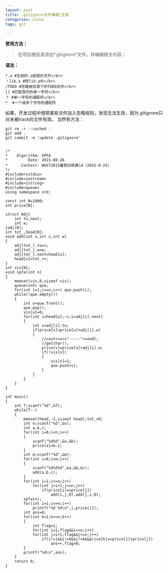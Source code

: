```yaml
---
layout: post
title: .gitignore文件编辑|生效
categories: Linux
tags: git

---
```


**使用方法：**
> 在项目根目录添加*.gitignore*文件，并编辑相关内容；

**语法：**

    *.a #全部的.a结尾的文件</br>
    ！lib.a #除lib.a外</br>
    /TODO #忽略根目录下的TODO文件</br>
    [] #匹配其内的单一字符</br>
    ？ #单一字符的通配符</br>
    *  #一个或多个字符的通配符


如果，开发过程中想把某些文件加入忽略规则，发现无法生效，因为.gitignore只对未被track的文件有效。
当然有方法：

    git rm -r --cached .
    git add .
    git commit -m 'update .gitignore'


    /* 
    *    Algorithm: SPFA
    *         Date: 2015-08-26
    *      Contest: WUST2015暑假训练赛14（2015-8-25）
    */
    #include<cstdio>
    #include<iostream>
    #include<cstring>
    #include<queue>
    using namespace std;

    const int N=1000;
    int price[N];

    struct Adj{
        int to,next;
        int w;
    }adj[N];
    int tot_,head[N];
    void add(int u,int v,int w)
    {
        adj[tot_].to=v;
        adj[tot_].w=w;
        adj[tot_].next=head[u];
        head[u]=tot_++;
    }
    int vis[N];
    void spfa(int n)
    {
        memset(vis,0,sizeof vis);
        queue<int> que;
        for(int i=1;i<=n;i++) que.push(i);
        while(!que.empty())
        {
            int u=que.front();
            que.pop();
            vis[u]=0;
            for(int i=head[u];~i;i=adj[i].next)
            {
                int v=adj[i].to;
                if(price[v]>price[u]+adj[i].w)
                {
                    //cout<<v<<"-----"<<endl;
                    //getchar();
                    price[v]=price[u]+adj[i].w;
                    if(!vis[v])
                    {
                        vis[v]=1;
                        que.push(v);
                    }
                }
            }
        }
    }

    int main()
    {
        int T;scanf("%d",&T);
        while(T--)
        {
            memset(head,-1,sizeof head);tot_=0;
            int n;scanf("%d",&n);
            int a,b,c;
            for(int i=0;i<n;i++)
            {
                scanf("%d%d",&a,&b);
                price[a]=b-1;
            }
            int m;scanf("%d",&m);
            for(int i=0;i<m;i++)
            {
                scanf("%d%d%d",&a,&b,&c);
                add(a,b,c);
            }
            for(int i=1;i<=n;i++)
                for(int j=i+1;j<=n;j++)
                    if(price[i]==price[j])
                        add(i,j,0),add(j,i,0);
            spfa(n);
            for(int i=1;i<=n;i++)
                printf("%d %d\n",i,price[i]);
            int ans=0;
            for(int k=1;k<=n;k++)
            {
                int flag=1;
                for(int i=1;flag&&i<=n;i++)
                for(int j=i+1;flag&&j<=n;j++)
                    if(i!=j&&i!=k&&j!=k&&price[k]==price[i]+price[j])
                        ans++,flag=0;
            }
            printf("%d\n",ans);
        }
        return 0;
    }